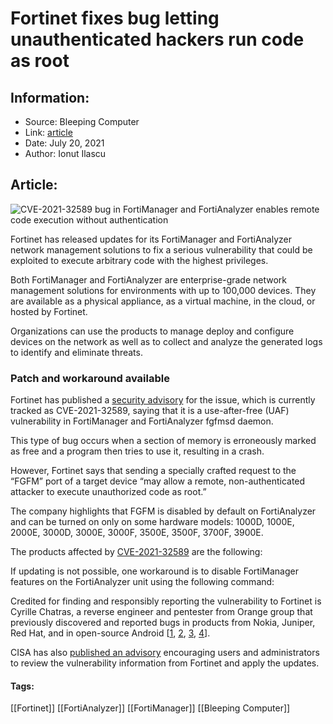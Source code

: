 # Fortinet fixes bug letting unauthenticated hackers run code as root
### 

## Information:
+ Source: Bleeping Computer
+ Link: [article](https://www.bleepingcomputer.com/news/security/fortinet-fixes-bug-letting-unauthenticated-hackers-run-code-as-root/)
+ Date: July 20, 2021
+ Author: Ionut Ilascu


## Article:
![CVE-2021-32589 bug in FortiManager and FortiAnalyzer enables remote code execution without authentication](https://www.bleepstatic.com/content/hl-images/2021/04/02/Fortinet.jpg)


Fortinet has released updates for its FortiManager and FortiAnalyzer network management solutions to fix a serious vulnerability that could be exploited to execute arbitrary code with the highest privileges.


Both FortiManager and FortiAnalyzer are enterprise-grade network management solutions for environments with up to 100,000 devices. They are available as a physical appliance, as a virtual machine, in the cloud, or hosted by Fortinet.



Organizations can use the products to manage deploy and configure devices on the network as well as to collect and analyze the generated logs to identify and eliminate threats.


### Patch and workaround available


Fortinet has published a [security advisory](https://www.fortiguard.com/psirt/FG-IR-21-067) for the issue, which is currently tracked as CVE-2021-32589, saying that it is a use-after-free (UAF) vulnerability in FortiManager and FortiAnalyzer fgfmsd daemon.


This type of bug occurs when a section of memory is erroneously marked as free and a program then tries to use it, resulting in a crash.


However, Fortinet says that sending a specially crafted request to the “FGFM” port of a target device “may allow a remote, non-authenticated attacker to execute unauthorized code as root.”


The company highlights that FGFM is disabled by default on FortiAnalyzer and can be turned on only on some hardware models: 1000D, 1000E, 2000E, 3000D, 3000E, 3000F, 3500E, 3500F, 3700F, 3900E.


The products affected by [CVE-2021-32589](http://cve.mitre.org/cgi-bin/cvename.cgi?name=CVE-2021-32589) are the following:


If updating is not possible, one workaround is to disable FortiManager features on the FortiAnalyzer unit using the following command:


Credited for finding and responsibly reporting the vulnerability to Fortinet is Cyrille Chatras, a reverse engineer and pentester from Orange group that previously discovered and reported bugs in products from Nokia, Juniper, Red Hat, and in open-source Android [[1](http://www.nokia.com/notices/responsible-disclosure/), [2](https://kb.juniper.net/InfoCenter/index?page=content&id=JSA11146&actp=METADATA), [3](https://access.redhat.com/security/cve/cve-2018-7550), [4](https://source.android.com/security/overview/acknowledgements)].


CISA has also [published an advisory](https://us-cert.cisa.gov/ncas/current-activity/2021/07/19/fortinet-releases-security-updates-fortimanager-and-fortianalyzer) encouraging users and administrators to review the vulnerability information from Fortinet and apply the updates.




#### Tags:
[[Fortinet]] [[FortiAnalyzer]] [[FortiManager]] [[Bleeping Computer]]
